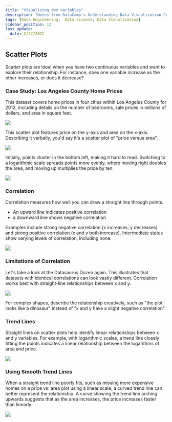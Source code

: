 ```yaml
---
title: "Visualizing two variables"
description: "Notes from DataCamp's Understanding Data Visualization Course"
tags: [Data Engineering,  Data Science, Data Visualization]
sidebar_position: 12
last_update:
  date: 2/27/2022
---
```



## Scatter Plots
Scatter plots are ideal when you have two continuous variables and want to explore their relationship. For instance, does one variable increase as the other increases, or does it decrease?

### Case Study: Los Angeles County Home Prices
This dataset covers home prices in four cities within Los Angeles County for 2012, including details on the number of bedrooms, sale prices in millions of dollars, and area in square feet.

<div class='img-center'>

![](/img/docs/dataset-lahomeprices.png)

</div>

This scatter plot features price on the y-axis and area on the x-axis. Describing it verbally, you'd say it's a scatter plot of "price versus area". 

<div class='img-center'>

![](/img/docs/scatter-plottttt.png)

</div>

Initially, points cluster in the bottom left, making it hard to read. Switching to a logarithmic scale spreads points more evenly, where moving right doubles the area, and moving up multiplies the price by ten.

<div class='img-center'>

![](/img/docs/scatter-plottttt-1.png)

</div>


### Correlation

Correlation measures how well you can draw a straight line through points. 

- An upward line indicates positive correlation
- a downward line shows negative correlation

Examples include strong negative correlation (x increases, y decreases) and strong positive correlation (x and y both increase). Intermediate states show varying levels of correlation, including none.

<div class='img-center'>


![](/img/docs/scatter-plottttt-2.png)

</div>

### Limitations of Correlation

Let's take a look at the Datasaurus Dozen again. This illustrates that datasets with identical correlations can look vastly different. Correlation works best with straight-line relationships between x and y. 

<div class='img-center'>

![](/img/docs/scatter-plottttt-3.png)

</div>

For complex shapes, describe the relationship creatively, such as "the plot looks like a dinosaur" instead of "x and y have a slight negative correlation".


### Trend Lines
Straight lines on scatter plots help identify linear relationships between x and y variables. For example, with logarithmic scales, a trend line closely fitting the points indicates a linear relationship between the logarithms of area and price.

<div class='img-center'>

![](/img/docs/scatter-plottttt-4.png)

</div>

### Using Smooth Trend Lines

When a straight trend line poorly fits, such as missing more expensive homes on a price vs. area plot using a linear scale, a curved trend line can better represent the relationship. A curve showing the trend line arching upwards suggests that as the area increases, the price increases faster than linearly.

<div class='img-center'>

![](/img/docs/scatter-plottttt-5.png)

</div>
